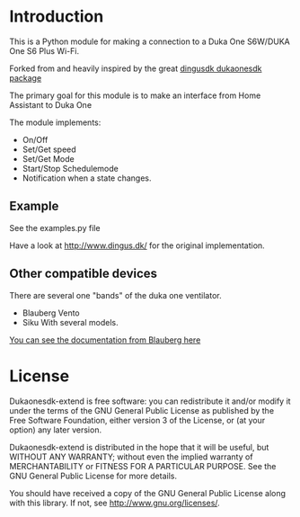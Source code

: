 # Introduction

This is a Python module for making a connection to a Duka One S6W/DUKA One S6 Plus Wi-Fi.

Forked from and heavily inspired by the great [dingusdk dukaonesdk package](https://github.com/dingusdk/dukaonesdk) 

The primary goal for this module is to make an interface from Home Assistant to Duka One

The module implements:

* On/Off 
* Set/Get speed
* Set/Get Mode
* Start/Stop Schedulemode
* Notification when a state changes. 
 
## Example

See the examples.py file

Have a look at http://www.dingus.dk/ for the original implementation.

## Other compatible devices

There are several one "bands" of the duka one ventilator.
* Blauberg Vento
* Siku With several models.

[You can see the documentation from Blauberg here](https://blaubergventilatoren.de/uploads/download/b133_4_1en_01preview.pdf)

# License

Dukaonesdk-extend is free software: you can redistribute it and/or modify
it under the terms of the GNU General Public License as published by
the Free Software Foundation, either version 3 of the License, or
(at your option) any later version.

Dukaonesdk-extend is distributed in the hope that it will be useful,
but WITHOUT ANY WARRANTY; without even the implied warranty of
MERCHANTABILITY or FITNESS FOR A PARTICULAR PURPOSE.  See the
GNU General Public License for more details.

You should have received a copy of the GNU General Public License
along with this library.  If not, see <http://www.gnu.org/licenses/>.

